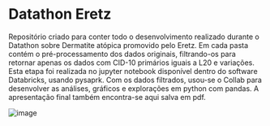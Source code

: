 # Datathon Eretz

Repositório criado para conter todo o desenvolvimento realizado durante o Datathon sobre
Dermatite atópica promovido pelo Eretz.
Em cada pasta contém o pré-processamento dos dados originais, filtrando-os para retornar apenas os dados 
com CID-10 primários iguais a L20 e variações. 
Esta etapa foi realizada no jupyter notebook disponível dentro do software Databricks, usando pysaprk.
Com os dados filtrados, usou-se o Collab para desenvolver as análises, gráficos e explorações em python com pandas.
A apresentação final também encontra-se aqui salva em pdf.


![image](https://user-images.githubusercontent.com/60903424/143663462-d3e50755-30fe-4c7c-8453-8036bd9d05e2.png)

